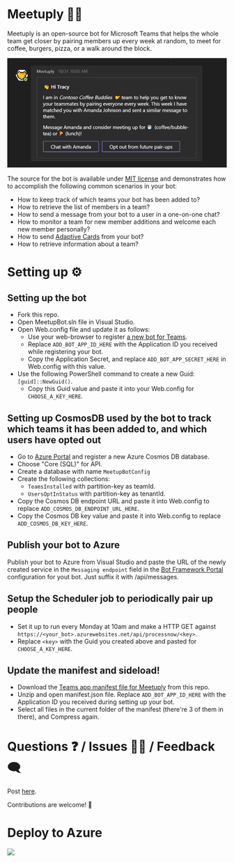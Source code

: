 # Meetuply 🤝🤖
Meetuply is an open-source bot for Microsoft Teams that helps the whole team get closer by pairing members up every week at random, to meet for coffee, burgers, pizza, or a walk around the block.

![Meetuply pair up notification](MeetuplyPairupNotification.png)

The source for the bot is available under [MIT license](LICENSE) and demonstrates how to accomplish the following common scenarios in your bot:

* How to keep track of which teams your bot has been added to?
* How to retrieve the list of members in a team?
* How to send a message from your bot to a user in a one-on-one chat?
* How to monitor a team for new member additions and welcome each new member personally?
* How to send [Adaptive Cards](https://docs.microsoft.com/en-us/adaptive-cards/getting-started/bots) from your bot?
* How to retrieve information about a team?

# Setting up ⚙

## Setting up the bot
* Fork this repo.
* Open MeetupBot.sln file in Visual Studio.
* Open Web.config file and update it as follows:
  * Use your web-browser to register [a new bot for Teams](https://dev.botframework.com/bots/new).  
  * Replace `ADD_BOT_APP_ID_HERE` with the Application ID you received while registering your bot.
  * Copy the Application Secret, and replace `ADD_BOT_APP_SECRET_HERE` in Web.config with this value.
* Use the following PowerShell command to create a new Guid: `[guid]::NewGuid()`.
  * Copy this Guid value and paste it into your Web.config for `CHOOSE_A_KEY_HERE`.
  
## Setting up CosmosDB used by the bot to track which teams it has been added to, and which users have opted out
* Go to [Azure Portal](https://portal.azure.com) and register a new Azure Cosmos DB database.
* Choose "Core (SQL)" for API.
* Create a database with name `MeetupBotConfig`
* Create the following collections:
  * `TeamsInstalled` with partition-key as teamId.
  * `UsersOptInStatus` with partition-key as tenantId.
* Copy the Cosmos DB endpoint URL and paste it into Web.config to replace `ADD_COSMOS_DB_ENDPOINT_URL_HERE`.
* Copy the Cosmos DB key value and paste it into Web.config to replace `ADD_COSMOS_DB_KEY_HERE`.

## Publish your bot to Azure
Publish your bot to Azure from Visual Studio and paste the URL of the newly created service in the `Messaging endpoint` field in the [Bot Framework Portal](https://dev.botframework.com) configuration for yout bot. Just suffix it with /api/messages.

## Setup the Scheduler job to periodically pair up people
* Set it up to run every Monday at 10am and make a HTTP GET against `https://<your_bot>.azurewebsites.net/api/processnow/<key>`.
* Replace `<key>` with the Guid you created above and pasted for `CHOOSE_A_KEY_HERE`.

## Update the manifest and sideload!
* Download the [Teams app manifest file for Meetuply](manifest/Meetuply.zip) from this repo.
* Unzip and open manifest.json file. Replace `ADD_BOT_APP_ID_HERE` with the Application ID you received during setting up your bot.
* Select all files in the current folder of the manifest (there're 3 of them in there), and Compress again.

# Questions ❓ / Issues 🙋‍♂️ / Feedback 🗨
Post [here](https://github.com/siduppal/TeamsMeetuplyBot/issues).

Contributions are welcome! 👏

# Deploy to Azure
<a href="https://portal.azure.com/#create/Microsoft.Template/uri/https%3A%2F%2Fraw.githubusercontent.com%2FOfficeDev%2Fmicrosoft-teams-icebreaker-app%2Fmaster%2Fportal.azuredeploy.json" target="_blank">
    <img src="http://azuredeploy.net/deploybutton.png"/>
</a>